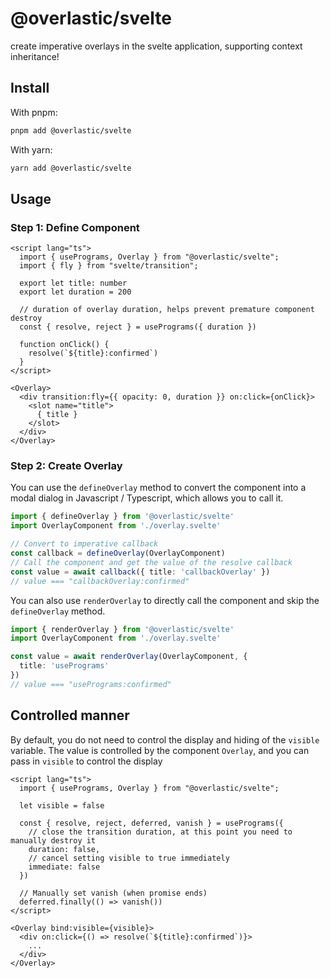 # @overlastic/svelte

create imperative overlays in the svelte application, supporting context inheritance!

## Install

With pnpm: 
```sh
pnpm add @overlastic/svelte
```

With yarn:
```sh
yarn add @overlastic/svelte
```

## Usage


### Step 1: Define Component


```svelte
<script lang="ts">
  import { usePrograms, Overlay } from "@overlastic/svelte";
  import { fly } from "svelte/transition";
  
  export let title: number
  export let duration = 200

  // duration of overlay duration, helps prevent premature component destroy
  const { resolve, reject } = usePrograms({ duration })

  function onClick() {
    resolve(`${title}:confirmed`)
  }
</script>

<Overlay>
  <div transition:fly={{ opacity: 0, duration }} on:click={onClick}>
    <slot name="title">
      { title }
    </slot>
  </div>
</Overlay>
```

### Step 2: Create Overlay

You can use the `defineOverlay` method to convert the component into a modal dialog in Javascript / Typescript, which allows you to call it.

```ts
import { defineOverlay } from '@overlastic/svelte'
import OverlayComponent from './overlay.svelte'

// Convert to imperative callback
const callback = defineOverlay(OverlayComponent)
// Call the component and get the value of the resolve callback
const value = await callback({ title: 'callbackOverlay' })
// value === "callbackOverlay:confirmed"
```

You can also use `renderOverlay` to directly call the component and skip the `defineOverlay` method.

```ts
import { renderOverlay } from '@overlastic/svelte'
import OverlayComponent from './overlay.svelte'

const value = await renderOverlay(OverlayComponent, {
  title: 'usePrograms'
})
// value === "usePrograms:confirmed"
```

## Controlled manner

By default, you do not need to control the display and hiding of the `visible` variable. The value is controlled by the component `Overlay`, and you can pass in `visible` to control the display


```svelte
<script lang="ts">
  import { usePrograms, Overlay } from "@overlastic/svelte";

  let visible = false

  const { resolve, reject, deferred, vanish } = usePrograms({
    // close the transition duration, at this point you need to manually destroy it
    duration: false,
    // cancel setting visible to true immediately
    immediate: false
  })

  // Manually set vanish (when promise ends)
  deferred.finally(() => vanish())
</script>

<Overlay bind:visible={visible}>
  <div on:click={() => resolve(`${title}:confirmed`)}>
    ...
  </div>
</Overlay>
```